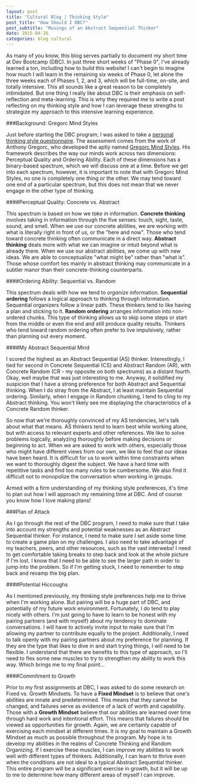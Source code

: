 ```yaml
---
layout: post
title: "Cultural Blog | Thinking Style"
post_title: "How Should I DBC?"
post_subtitle: "Musings of an Abstract Sequential Thinker"
date: 2015-04-26
categories: blog cultural
---
```


As many of you know, this blog serves partially to document my short time at Dev Bootcamp (DBC). In just three short weeks of "Phase 0", I've already learned a ton, including how to build this website! I can't begin to imagine how much I will learn in the remaining six weeks of Phase 0, let alone the three weeks each of Phases 1, 2, and 3, which will be full-time, on-site, and totally intensive. This all sounds like a great reason to be completely intimidated. But one thing I really like about DBC is their emphasis on self-reflection and meta-learning. This is why they required me to write a post reflecting on my thinking style and how I can leverage these strengths to strategize my approach to this intensive learning experience.

###Background: Gregorc Mind Styles

Just before starting the DBC program, I was asked to take a <a target="_blank" href="http://www.thelearningweb.net/personalthink.html">personal thinking style questionnaire</a>. The assessment comes from the work of Anthony Gregorc, who developed the aptly named <a target="_blank" href="http://web.cortland.edu/andersmd/learning/gregorc.htm">Gregorc Mind Styles</a>. His framework describes the way our minds work across two dimensions: Perceptual Quality and Ordering Ability. Each of these dimensions has a binary-based spectrum, which we will discuss one at a time. Before we get into each spectrum, however, it is important to note that with Gregorc Mind Styles, no one is completely one thing or the other. We may tend toward one end of a particular spectrum, but this does not mean that we never engage in the other type of thinking.

####Perceptual Quality: Concrete vs. Abstract

This spectrum is based on how we <i>take in</i> information. <b>Concrete thinking</b> involves taking in information through the five senses: touch, sight, taste, sound, and smell. When we use our concrete abilities, we are working with what is literally right in front of us, or the "here and now". Those who tend toward concrete thinking often communicate in a direct way. <b>Abstract thinking</b> deals more with what we can imagine or intuit beyond what is already there. When we use our abstract abilities, we come up with new ideas. We are able to conceptualize "what might be" rather than "what is". Those whose comfort lies mainly in abstract thinking may communicate in a subtler manor than their concrete-thinking counterparts.

####Ordering Ability: Sequential vs. Random

This spectrum deals with how we tend to <i>organize</i> information. <b>Sequential ordering</b> follows a logical approach to thinking through information. Sequential organizers follow a linear path. These thinkers tend to like having a plan and sticking to it. <b>Random ordering</b> arranges information into non-ordered chunks. This type of thinking allows us to skip some steps or start from the middle or even the end and still produce quality results. Thinkers who tend toward random ordering often prefer to live impulsively, rather than planning out every moment.

####My Abstract Sequential Mind

I scored the highest as an Abstract Sequential (AS) thinker. Interestingly, I tied for second in Concrete Sequential (CS) and Abstract Random (AR), with Concrete Random (CR - my opposite on both spectrums) as a distant fourth. Okay, well maybe that was just interesting to me. Anyway, it solidified my suspicion that I have a strong preference for both Abstract and Sequential thinking. When I do stray from the Abstract, I at least maintain Sequential ordering. Similarly, when I engage in Random chunking, I tend to cling to my Abstract thinking. You won't likely see me displaying the characteristics of a Concrete Random thinker.

So now that we're thoroughly convinced of my AS tendencies, let's talk about what that means. AS thinkers tend to learn best while working alone, but with access to relevant experts and other references. We like to solve problems logically, analyzing thoroughly before making decisions or beginning to act. When we are asked to work with others, especially those who might have different views from our own, we like to feel that our ideas have been heard. It is difficult for us to work within time constraints when we want to thoroughly digest the subject. We have a hard time with repetitive tasks and find too many rules to be cumbersome. We also find it difficult not to monopolize the conversation when working in groups.

Armed with a firm understanding of my thinking style preferences, it's time to plan out how I will approach my remaining time at DBC. And of course you know how I love making plans!

###Plan of Attack

As I go through the rest of the DBC program, I need to make sure that I take into account my strengths and potential weaknesses as an Abstract Sequential thinker. For instance, I need to make sure I set aside some time to create a game plan on my challenges. I also need to take advantage of my teachers, peers, and other resources, such as the vast interwebs! I need to get comfortable taking breaks to step back and look at the whole picture if I'm lost. I know that I need to be able to see the larger path in order to jump into the problem. So if I'm getting stuck, I need to remember to step back and revamp the big plan.

####Potential Hiccoughs

As I mentioned previously, my thinking style preferences help me to thrive when I'm working alone. But pairing will be a huge part of DBC, and potentially of my future work environment. Fortunately, I do tend to play nicely with others. I'm just going to have to learn to be honest with my pairing partners (and with myself) about my tendency to dominate conversations. I will have to actively invite input to make sure that I'm allowing my partner to contribute equally to the project. Additionally, I need to talk openly with my pairing partners about my preference for planning. If they are the type that likes to dive in and start trying things, I will need to be flexible. I understand that there are benefits to this type of approach, so I'll need to flex some new muscles to try to strengthen my ability to work this way. Which brings me to my final point...

####Commitment to Growth

Prior to my first assignments at DBC, I was asked to do some research on Fixed vs. Growth Mindsets. To have a <b>Fixed Mindset</b> is to believe that one's abilities are innate and predetermined. This means that they cannot be changed, and failures serve as evidence of a lack of worth and capability. Those with a <b>Growth Mindset</b> believe that our abilities are learned over time through hard work and intentional effort. This means that failures should be viewed as opportunities for growth. Again, we are certainly capable of exercising each mindset at different times. It is my goal to maintain a Growth Mindset as much as possible throughout the program. My hope is to develop my abilities in the realms of Concrete Thinking and Random Organizing. If I exercise these muscles, I can improve my abilities to work well with different types of thinkers. Additionally, I can learn to thrive even when the conditions are not ideal to a typical Abstract Sequential thinker. This entire program will be a significant exercise in growth, but it will be up to me to determine how many different areas of myself I can improve.
